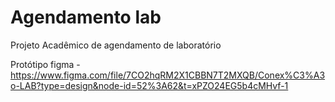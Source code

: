 # Agendamento lab

Projeto Acadêmico de agendamento de laboratório

Protótipo figma - https://www.figma.com/file/7CO2hqRM2X1CBBN7T2MXQB/Conex%C3%A3o-LAB?type=design&node-id=52%3A62&t=xPZO24EG5b4cMHvf-1
